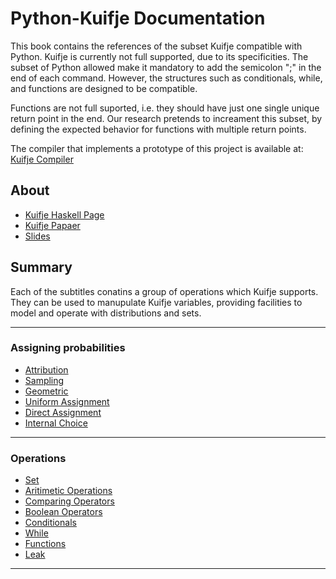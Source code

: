 # Python-Kuifje Documentation

This book contains the references of the subset Kuifje compatible with Python.
Kuifje is currently not full supported, due to its specificities.
The subset of Python allowed make it mandatory to add the semicolon ";" in the end of each command.
However, the structures such as conditionals, while, and functions are designed to be compatible.

Functions are not full suported, i.e. they should have just one single unique return point in the end.
Our research pretends to increament this subset, by defining the expected behavior for functions with multiple return points.

The compiler that implements a prototype of this project is available at:
[Kuifje Compiler](https://github.com/gleisonsdm/kuifje-compiler)

## About

- [Kuifje Haskell Page](https://hackage.haskell.org/package/kuifje)
- [Kuifje Papaer](http://www.cs.ox.ac.uk/people/jeremy.gibbons/publications/kuifje.pdf)
- [Slides](https://meloen.cs.kuleuven.be/pub/IFIP21/Brandenburg/ifip_kuifje.pdf)

## Summary

Each of the subtitles conatins a group of operations which Kuifje supports.
They can be used to manupulate Kuifje variables, providing facilities to model and operate with distributions and sets.

---

### Assigning probabilities
- [Attribution](https://github.com/gleisonsdm/Kuifje-Documentation/blob/main/Chapter%2001/Attribution.md)
- [Sampling](https://github.com/gleisonsdm/Kuifje-Documentation/blob/main/Chapter%2001/Sampling.md)
- [Geometric](https://github.com/gleisonsdm/Kuifje-Documentation/blob/main/Chapter%2001/Geometric.md)
- [Uniform Assignment](https://github.com/gleisonsdm/Kuifje-Documentation/blob/main/Chapter%2001/Uniform%20Assingment.md)
- [Direct Assignment](https://github.com/gleisonsdm/Kuifje-Documentation/blob/main/Chapter%2001/Direct%20Assignment.md)
- [Internal Choice](https://github.com/gleisonsdm/Kuifje-Documentation/blob/main/Chapter%2001/Internal%20Choice.md)

---

### Operations
- [Set](https://github.com/gleisonsdm/Kuifje-Documentation/blob/main/Chapter%2002/Set.md)
- [Aritimetic Operations](https://github.com/gleisonsdm/Kuifje-Documentation/blob/main/Chapter%2003/Aritimetic.md)
- [Comparing Operators](https://github.com/gleisonsdm/Kuifje-Documentation/blob/main/Chapter%2005/Comparison.md)
- [Boolean Operators](https://github.com/gleisonsdm/Kuifje-Documentation/blob/main/Chapter%2005/Boolean.md)
- [Conditionals](https://github.com/gleisonsdm/Kuifje-Documentation/blob/main/Chapter%2006/Conditionals.md)
- [While](https://github.com/gleisonsdm/Kuifje-Documentation/blob/main/Chapter%2007/While.md) 
- [Functions](https://github.com/gleisonsdm/Kuifje-Documentation/blob/main/Chapter%2008/Function.md)
- [Leak](https://github.com/gleisonsdm/Kuifje-Documentation/blob/main/Chapter%2009/Leak.md) 

---

